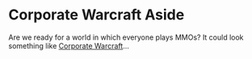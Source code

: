 # Corporate Warcraft Aside

Are we ready for a world in which everyone plays MMOs? It could look something like [Corporate Warcraft](../index.php/2007/01/10/corporate-warcraft/)...
